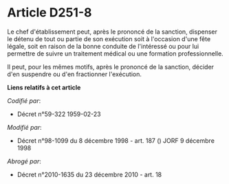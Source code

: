 # Article D251-8

Le chef d'établissement peut, après le prononcé de la sanction, dispenser le détenu de tout ou partie de son exécution soit à
l'occasion d'une fête légale, soit en raison de la bonne conduite de l'intéressé ou pour lui permettre de suivre un
traitement médical ou une formation professionnelle.

Il peut, pour les mêmes motifs, après le prononcé de la sanction, décider d'en suspendre ou d'en fractionner l'exécution.

**Liens relatifs à cet article**

_Codifié par_:

  - Décret n°59-322 1959-02-23

_Modifié par_:

  - Décret n°98-1099 du 8 décembre 1998 - art. 187 () JORF 9 décembre 1998

_Abrogé par_:

  - Décret n°2010-1635 du 23 décembre 2010 - art. 18
